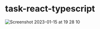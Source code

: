 # task-react-typescript
![Screenshot 2023-01-15 at 19 28 10](https://user-images.githubusercontent.com/52775977/212559936-76c6bb4b-0166-4493-a9fd-62d840e611a0.png)
